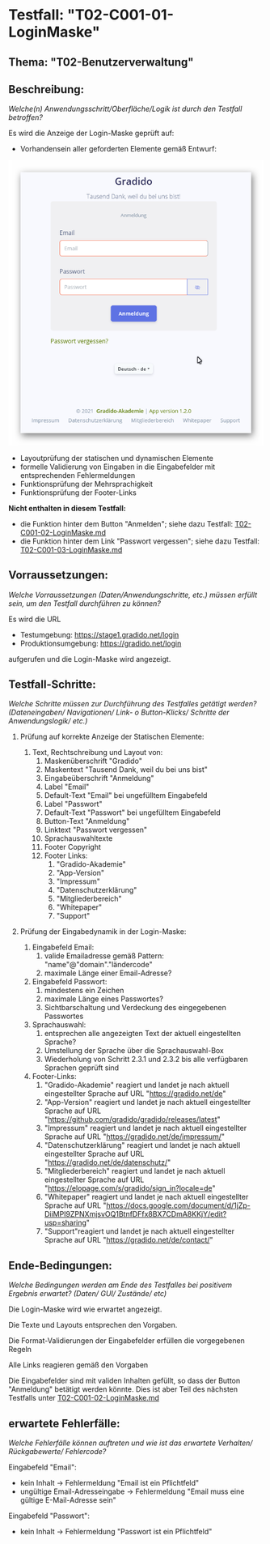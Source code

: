 # Testfall: "T02-C001-01-LoginMaske"

## Thema: "T02-Benutzerverwaltung"

## Beschreibung:

*Welche(n) Anwendungsschritt/Oberfläche/Logik ist durch den Testfall betroffen?*

Es wird die Anzeige der Login-Maske geprüft auf:

* Vorhandensein aller geforderten Elemente gemäß Entwurf:

![Login Maske](../image/T02-C001-01-LoginMaske.png)

* Layoutprüfung der statischen und dynamischen Elemente
* formelle Validierung von Eingaben in die Eingabefelder mit entsprechenden Fehlermeldungen
* Funktionsprüfung der Mehrsprachigkeit
* Funktionsprüfung der Footer-Links

**Nicht enthalten in diesem Testfall:**

* die Funktion hinter dem Button "Anmelden"; siehe dazu Testfall: [T02-C001-02-LoginMaske.md](./T02-C002-02-LoginMaske.md)
* die Funktion hinter dem Link "Passwort vergessen"; siehe dazu Testfall: [T02-C001-03-LoginMaske.md](./T02-C001-03-LoginMaske.md)

## Vorraussetzungen:

*Welche Vorraussetzungen (Daten/Anwendungschritte, etc.) müssen erfüllt sein, um den Testfall durchführen zu können?*

Es wird die URL

* Testumgebung: https://stage1.gradido.net/login
* Produktionsumgebung: https://gradido.net/login

aufgerufen und die Login-Maske wird angezeigt.

## Testfall-Schritte:

*Welche Schritte müssen zur Durchführung des Testfalles getätigt werden?  (Dateneingaben/ Navigationen/ Link- o Button-Klicks/ Schritte der Anwendungslogik/ etc.)*

1. Prüfung auf korrekte Anzeige der Statischen Elemente:

   1. Text, Rechtschreibung und Layout von:
      1. Maskenüberschrift "Gradido"
      2. Maskentext "Tausend Dank, weil du bei uns bist"
      3. Eingabeüberschrift "Anmeldung"
      4. Label "Email"
      5. Default-Text "Email" bei ungefülltem Eingabefeld
      6. Label "Passwort"
      7. Default-Text "Passwort" bei ungefülltem Eingabefeld
      8. Button-Text "Anmeldung"
      9. Linktext "Passwort vergessen"
      10. Sprachauswahltexte
      11. Footer Copyright
      12. Footer Links:
          1. "Gradido-Akademie"
          2. "App-Version"
          3. "Impressum"
          4. "Datenschutzerklärung"
          5. "Mitgliederbereich"
          6. "Whitepaper"
          7. "Support"
2. Prüfung der Eingabedynamik in der Login-Maske:

   1. Eingabefeld Email:
      1. valide Emailadresse gemäß Pattern: "name"@"domain"."ländercode"
      2. maximale Länge einer Email-Adresse?
   2. Eingabefeld Passwort:
      1. mindestens ein Zeichen
      2. maximale Länge eines Passwortes?
      3. Sichtbarschaltung und Verdeckung des eingegebenen Passwortes
   3. Sprachauswahl:
      1. entsprechen alle angezeigten Text der aktuell eingestellten Sprache?
      2. Umstellung der Sprache über die Sprachauswahl-Box
      3. Wiederholung von Schritt 2.3.1 und 2.3.2 bis alle verfügbaren Sprachen geprüft sind
   4. Footer-Links:
      1. "Gradido-Akademie" reagiert und landet je nach aktuell eingestellter Sprache auf URL "https://gradido.net/de"
      2. "App-Version" reagiert und landet je nach aktuell eingestellter Sprache auf URL "https://github.com/gradido/gradido/releases/latest"
      3. "Impressum" reagiert und landet je nach aktuell eingestellter Sprache auf URL "https://gradido.net/de/impressum/"
      4. "Datenschutzerklärung" reagiert und landet je nach aktuell eingestellter Sprache auf URL "https://gradido.net/de/datenschutz/"
      5. "Mitgliederbereich" reagiert und landet je nach aktuell eingestellter Sprache auf URL "https://elopage.com/s/gradido/sign_in?locale=de"
      6. "Whitepaper" reagiert und landet je nach aktuell eingestellter Sprache auf URL "https://docs.google.com/document/d/1jZp-DiiMPI9ZPNXmjsvOQ1BtnfDFfx8BX7CDmA8KKjY/edit?usp=sharing"
      7. "Support"reagiert und landet je nach aktuell eingestellter Sprache auf URL "https://gradido.net/de/contact/"

## Ende-Bedingungen:

*Welche Bedingungen werden am Ende des Testfalles bei positivem Ergebnis erwartet? (Daten/ GUI/ Zustände/ etc)*

Die Login-Maske wird wie erwartet angezeigt.

Die Texte und Layouts entsprechen den Vorgaben.

Die Format-Validierungen der Eingabefelder erfüllen die vorgegebenen Regeln

Alle Links reagieren gemäß den Vorgaben

Die Eingabefelder sind mit validen Inhalten gefüllt, so dass der Button "Anmeldung" betätigt werden könnte. Dies ist aber Teil des nächsten Testfalls unter [T02-C001-02-LoginMaske.md](./T02-C001-02-LoginMakse.md)

## erwartete Fehlerfälle:

*Welche Fehlerfälle können auftreten und wie ist das erwartete Verhalten/ Rückgabewerte/  Fehlercode?*

Eingabefeld "Email":

* kein Inhalt -> Fehlermeldung "Email ist ein Pflichtfeld"
* ungültige Email-Adresseingabe -> Fehlermeldung "Email muss eine gültige E-Mail-Adresse sein"

Eingabefeld "Passwort":

* kein Inhalt -> Fehlermeldung "Passwort ist ein Pflichtfeld"
